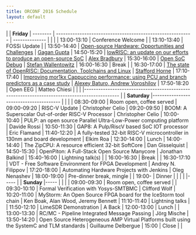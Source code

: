 ```yaml
---
title: ORCONF 2016 Schedule
layout: default
---
```


| | **Friday** 
| -------- | ---------------------------------------------------------- | --------------
| | |
| 13:00-13:10  | Conference Welcome   | 
| 13:10-13:40  | FOSSi Update         | 
| 13:50-14:40  | [Open-source Hardware: Opportunities and Challenges](http://orconf.org/#oshwopp) | [Gagan Gupta](http://orconf.org/#gagangupta)
| 14:50-15:20  | [lowRISC: an update on our efforts to produce an open-source SoC](http://orconf.org/#lowrisc) | [Alex Bradbury](http://orconf.org/#asbradbury)
| 15:30-16:00  | [Open SoC Debug](http://orconf.org/#opensocdebug) | [Stefan Wallentowitz](http://orconf.org/#stefanwallentowitz)
| 16:00-16:30  | Break |
| 16:30-17:00  | [The state of OpenRISC: Documentation, Toolchains and Linux]() | [Stafford Horne]()
| 17:10-17:40  | [Improving mor1kx Cappuccino performance: using PCU and branch predictors as a case study]() | [Alexey Baturo, Andrew Voroshilov]()
| 17:50-18:20  | Open EEG | Matteo Chiesi 
| | |
|---------------------------------------------------------------------------------------------
| | **Saturday** 
|---------------------------------------
| | |
| 08:30-09:00  | Room open, coffee served
| 09:00-09:20  | RISC-V Update | Christopher Celio
| 09:20-09:50  | BOOM: A Superscalar Out-of-order RISC-V Processor | Christopher Celio
| 10:00-10:40  | PULP: an open source Parallel Ultra-Low-Power computing platform | Davide Rossi
| 10:50-11:30  | GAP8: A Pulp/RiscV based SoC IOT processor | Eric Flamand
| 11:40-12:20  | A fully-tested 32-bit RISC-V microcontroller in 130nm and board development | Elkim Roa
| 12:30-14:00  | Lunch
| 14:00-14:40  | The ZipCPU: A resource efficient 32-bit SoftCore | Dan Gisselquist
| 14:50-15:30  | OpenPiton: A Full-Stack Open Source Manycore | Jonathan Balkind
| 15:40-16:00  | Lightning talk(s) |
| 16:00-16:30  | Break |
| 16:30-17:10  | VDT - Free Software Environment for FPGA Development | Andrey N. Filippov
| 17:20-18:00  | Automating Hardware Projects with Jenkins | Oleg Nenashev
| 18:00-19:00  | Pre-dinner break, mingle |
| 19:00-       | Dinner |
| | |
|-----
|  | **Sunday**
|-----
| | |
| 09:00-09:30  | Room open, coffee served |
| 09:30-10:10  | Formal Verification with Yosys-SMTBMC | Clifford Wolf
| 10:20-11:00  | MyStorm: An Open Source FPGA board for the IceStorm tool chain | Ken Boak, Alan Wood, Jeremy Bennett
| 11:10-11:40  | Lightning talks |
| 11:50-12:10  | LimeSDR Demonstration | A Back
| 12:00-13:00  | Lunch |
| 13:00-13:30  | RC/MC - Pipeline Integrated Message Passing | Jörg Mische
| 13:50-14:20  | Open Source Heterogeneous AMP Virtual Platforms built using the SystemC and TLM standards | Guillaume Delbergue
| 15:00        | Close |
|
